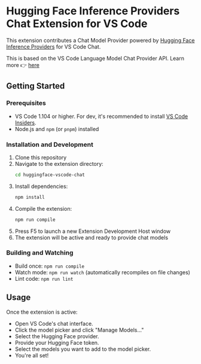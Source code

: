 # Hugging Face Inference Providers Chat Extension for VS Code

This extension contributes a Chat Model Provider powered by [Hugging Face Inference Providers](https://huggingface.co/docs/inference-providers/index) for VS Code Chat.

This is based on the VS Code Language Model Chat Provider API. Learn more 👉 [here](https://code.visualstudio.com/api/extension-guides/ai/language-model-chat-provider)

## Getting Started

### Prerequisites
- VS Code 1.104 or higher. For dev, it's recommended to install [VS Code Insiders](https://code.visualstudio.com/insiders/).
- Node.js and `npm` (or `pnpm`) installed

### Installation and Development
1. Clone this repository
2. Navigate to the extension directory:
   ```bash
   cd huggingface-vscode-chat
   ```
3. Install dependencies:
   ```bash
   npm install
   ```
4. Compile the extension:
   ```bash
   npm run compile
   ```
5. Press F5 to launch a new Extension Development Host window
6. The extension will be active and ready to provide chat models

### Building and Watching
- Build once: `npm run compile`
- Watch mode: `npm run watch` (automatically recompiles on file changes)
- Lint code: `npm run lint`


## Usage

Once the extension is active:

- Open VS Code's chat interface.
- Click the model picker and click "Manage Models..."
- Select the Hugging Face provider.
- Provide your Hugging Face token.
- Select the models you want to add to the model picker.
- You're all set!